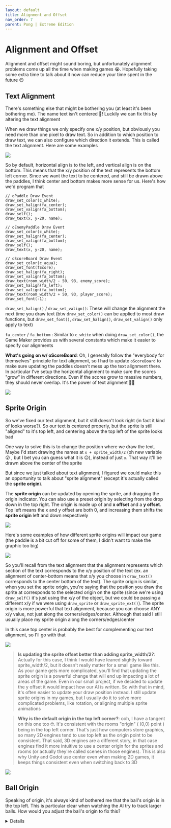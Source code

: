 ```yaml
---
layout: default
title: Alignment and Offset
nav_order: 7
parent: Pong | Extreme Edition
---
```


# Alignment and Offset

Alignment and offset might sound boring, but unfortunately alignment problems come up all the time when making games 😭. Hopefully taking some extra time to talk about it now can reduce your time spent in the future 😉

## Text Alignment

There's something else that might be bothering you (at least it's been bothering me). The name text isn't centered 😤! Luckily we can fix this by altering the text alignment

When we draw things we only specify one x/y position, but obviously you need more than one pixel to draw text. So in addition to which position to draw text, we can also configure which direction it extends. This is called the text alignment. Here are some examples

![](../../images/pong/text_align.png)

So by default, horizontal align is to the left, and vertical align is on the bottom. This means that the x/y position of the text represents the bottom left corner. Since we want the text to be centered, and still be drawn above the paddles, I think center and bottom makes more sense for us. Here's how we'd program that

```
// oPaddle Draw Event
draw_set_color(c_white);
draw_set_halign(fa_center);
draw_set_valign(fa_bottom);
draw_self();
draw_text(x, y-20, name);

// oEnemyPaddle Draw Event
draw_set_color(c_white);
draw_set_halign(fa_center);
draw_set_valign(fa_bottom);
draw_self();
draw_text(x, y-20, name);

// oScoreBoard Draw Event
draw_set_color(c_aqua);
draw_set_font(fScore);
draw_set_halign(fa_right);
draw_set_valign(fa_bottom);
draw_text(room_width/2 - 50, 93, enemy_score);
draw_set_halign(fa_left);
draw_set_valign(fa_bottom);
draw_text(room_width/2 + 50, 93, player_score);
draw_set_font(-1);
```

``draw_set_halign()`` / ``draw_set_valign()``: These will change the alignment the next time you draw text (btw ``draw_set_color()`` can be applied to most draw functions, but ``draw_set_font()``, ``draw_set_halign()``, ``draw_set_valign()`` only apply to text)

``fa_center`` / ``fa_bottom`` : Similar to ``c_white`` when doing ``draw_set_color()``, the Game Maker provides us with several constants which make it easier to specify our alignments

**What's going on w/ oScoreBoard**: Oh, I generally follow the "everybody for themselves" principle for text alignment, so I had to update ``oScoreBoard`` to make sure updating the paddles doesn't mess up the text alignment there. In particular I've setup the horizontal alignment to make sure the scores "grow" in different directions. Even if the scores grow to massive numbers, they should never overlap. It's the power of text alignment 💪🏿

![](../../images/pong/massive_score.png)

## Sprite Origin

So we've fixed our text alignment, but it still doesn't look right (in fact it kind of looks worse?). So our text is centered properly, but the sprite is still "aligned" to it's top left, and centering above the top left of the sprite looks bad

One way to solve this is to change the position where we draw the text. Maybe I'd start drawing the names at ``x + sprite_width/2`` (oh new variable 😮 , but I bet you can guess what it is 😉), instead of just ``x``. That way it'll be drawn above the center of the sprite

But since we just talked about text alignment, I figured we could make this an opportunity to talk about "sprite alignment" (except it's actually called the **sprite origin**).

The **sprite origin** can be updated by opening the sprite, and dragging the origin indicator. You can also use a preset origin by selecting from the drop down in the top right. The origin is made up of and **x offset** and a **y offset**. Top left means the x and y offset are both 0, and increasing them shifts the **sprite origin** left and down respectively

![](../../images/pong/update_sprite_origin.gif)

Here's some examples of how different sprite origins will impact our game (the paddle is a bit cut off for some of them, I didn't want to make the graphic too big)

![](../../images/pong/sprite_offset.png)

So you'll recall from the text alignment that the alignment represents which section of the text corresponds to the x/y position of the text (ex. an alignment of center-bottom means that x/y you choose in ``draw_text()`` corresponds to the center bottom of the text). The sprite origin is similar, when you set the sprite origin, you're saying that the position you draw the sprite at corresponds to the selected origin on the sprite (since we're using ``draw_self()`` it's just using the x/y of the object, but we could be passing a different x/y if we were using ``draw_sprite`` or ``draw_sprite_ext()``). The sprite origin is more powerful that text alignment, because you can choose ANY x/y value, not just along the corners/edges/center. Although that said I still usually place my sprite origin along the corners/edges/center

In this case top center is probably the best for complementing our text alignment, so I'll go with that

![](../../images/pong/demo_text_and_sprite_alignment.png)

> **Is updating the sprite offset better than adding sprite_width/2?**: Actually for this case, I think I would have leaned slightly toward sprite_width/2, but it doesn't really matter for a small game like this. As your game gets more complicated, you'll find that updating the sprite origin is a powerful change that will end up impacting a lot of areas of the game. Even in our small project, if we decided to update the y offset it would impact how our AI is written. So with that in mind, it's often easier to update your draw position instead. I still update sprite origins in my games, but I usually do it to solve more complicated problems, like rotation, or aligning multiple sprite animations

> **Why is the default origin in the top left corner?**: ooh, I have a tangent on this one too 🤓. It's consistent with the rooms "origin" ( (0,0) point ) being in the top left corner. That's just how computers store graphics, so many 2D engines tend to use top left as the origin point to be consistent. That said, 3D engines are a different story, in that case engines find it more intuitive to use a center origin for the sprites and rooms (or actually they're called scenes in those engines). This is also why Unity and Godot use center even when making 2D games, it keeps things consistent even when switching back to 3D

![](../../images/pong/3d_engine_alignment.png)

## Ball Origin

Speaking of origin, it's always kind of bothered me that the ball's origin is in the top left. This is particular clear when watching the AI try to track larger balls. How would you adjust the ball's origin to fix this?

<details data-summary="How would you adjust the ball's sprite origin to make the AI track it better?" markdown="1">
Setting ``sBall``'s sprite origin to the center greatly improves this 😃
</details>

